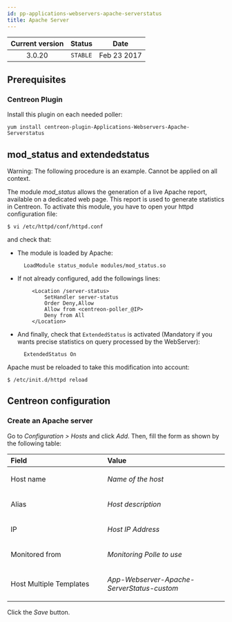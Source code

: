 ```yaml
---
id: pp-applications-webservers-apache-serverstatus
title: Apache Server
---
```


| Current version | Status | Date |
| :-: | :-: | :-: |
| 3.0.20 | `STABLE` | Feb 23 2017 |

## Prerequisites
### Centreon Plugin
Install this plugin on each needed poller:

    yum install centreon-plugin-Applications-Webservers-Apache-Serverstatus

## mod\_status and extendedstatus
Warning: The following procedure is an example. Cannot be applied on all context.

The module *mod\_status* allows the generation of a live Apache report,
available on a dedicated web page. This report is used to generate
statistics in Centreon. To activate this module, you have to open your
httpd configuration file:

    $ vi /etc/httpd/conf/httpd.conf

and check that:

* The module is loaded by Apache:


        LoadModule status_module modules/mod_status.so

* If not already configured, add the followings lines:

```
        <Location /server-status>
            SetHandler server-status 
            Order Deny,Allow
            Allow from <centreon-poller_@IP>
            Deny from All
        </Location>
```

* And finally, check that `ExtendedStatus` is activated (Mandatory if
    you wants precise statistics on query processed by the WebServer):


        ExtendedStatus On

Apache must be reloaded to take this modification into account:

    $ /etc/init.d/httpd reload

## Centreon configuration
### Create an Apache server
Go to *Configuration &gt; Hosts* and click *Add*. Then, fill the form as
shown by the following table:

<table>
<colgroup>
<col width="44%" />
<col width="55%" />
</colgroup>
<thead>
<tr class="header">
<th align="left">Field</th>
<th align="left">Value</th>
</tr>
</thead>
<tbody>
<tr class="odd">
<td align="left"><p>Host name</p></td>
<td align="left"><p><em>Name of the host</em></p></td>
</tr>
<tr class="even">
<td align="left"><p>Alias</p></td>
<td align="left"><p><em>Host description</em></p></td>
</tr>
<tr class="odd">
<td align="left"><p>IP</p></td>
<td align="left"><p><em>Host IP Address</em></p></td>
</tr>
<tr class="even">
<td align="left"><p>Monitored from</p></td>
<td align="left"><p><em>Monitoring Polle to use</em></p></td>
</tr>
<tr class="odd">
<td align="left"><p>Host Multiple Templates</p></td>
<td align="left"><p><em>App-Webserver-Apache-ServerStatus-custom</em></p></td>
</tr>
</tbody>
</table>

Click the *Save* button.

